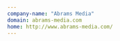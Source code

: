 ```yaml
---
company-name: "Abrams Media"
domain: abrams-media.com
home: http://www.abrams-media.com/
---
```




